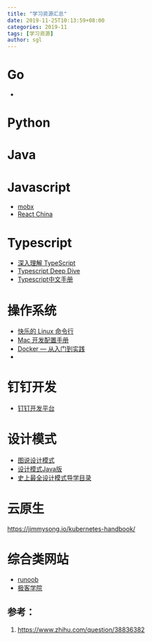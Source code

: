 ```yaml
---
title: "学习资源汇总"
date: 2019-11-25T10:13:59+08:00
categories: 2019-11
tags: [学习资源]
author: sgl
---
```


Go
===

+ []()

Python
===


Java
====

Javascript
====
+ [mobx](https://cn.mobx.js.org/)
+ [React China](http://react-china.org/)

Typescript
===
+ [深入理解 TypeScript](https://jkchao.github.io/typescript-book-chinese/)
+ [Typescript Deep Dive](https://basarat.gitbooks.io/typescript/content/docs/getting-started.html)
+ [Typescript中文手册](https://typescript.bootcss.com/)

操作系统
===
+ [快乐的 Linux 命令行](http://billie66.github.io/TLCL/index.html)
+ [Mac 开发配置手册](https://aaaaaashu.gitbooks.io/mac-dev-setup/content/)
+ [Docker — 从入门到实践](https://yeasy.gitbooks.io/docker_practice/content/)
+ []()

钉钉开发
===
+ [钉钉开发平台](https://ding-doc.dingtalk.com/doc#/personnal/fdzxvg)


设计模式
===
+ [图说设计模式](https://design-patterns.readthedocs.io/zh_CN/latest/index.html)
+ [设计模式Java版](https://quanke.gitbooks.io/design-pattern-java/content/)
+ [史上最全设计模式导学目录](https://blog.csdn.net/lovelion/article/details/17517213)

云原生
====
https://jimmysong.io/kubernetes-handbook/

综合类网站
===
+ [runoob](https://www.runoob.com/)
+ [极客学院](https://www.jikexueyuan.com/)


参考：
---
1. https://www.zhihu.com/question/38836382
